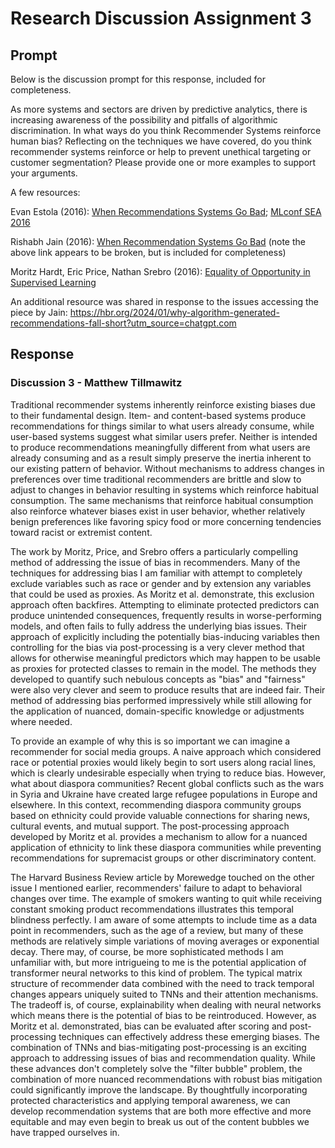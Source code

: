 # Research Discussion Assignment 3

## Prompt

Below is the discussion prompt for this response, included for completeness.

As more systems and sectors are driven by predictive analytics, there is increasing awareness of the possibility and pitfalls of algorithmic discrimination. In what ways do you think Recommender Systems reinforce human bias? Reflecting on the techniques we have covered, do you think recommender systems reinforce or help to prevent unethical targeting or customer segmentation?  Please provide one or more examples to support your arguments.

A few resources:

Evan Estola (2016): [When Recommendations Systems Go Bad](https://www.youtube.com/watch?v=MqoRzNhrTnQ); [MLconf SEA 2016](https://www.youtube.com/watch?v=MqoRzNhrTnQ)

Rishabh Jain (2016): [When Recommendation Systems Go Bad](http://cds.nyu.edu/recommendation-systems-go-bad-%E2%80%A8/)
(note the above link appears to be broken, but is included for completeness)

Moritz Hardt, Eric Price, Nathan Srebro (2016):  [Equality of Opportunity in Supervised Learning](https://arxiv.org/pdf/1610.02413.pdf)

An additional resource was shared in response to the issues accessing the piece by Jain:
https://hbr.org/2024/01/why-algorithm-generated-recommendations-fall-short?utm_source=chatgpt.com

## Response

### Discussion 3 - Matthew Tillmawitz

Traditional recommender systems inherently reinforce existing biases due to their fundamental design. Item- and content-based systems produce recommendations for things similar to what users already consume, while user-based systems suggest what similar users prefer. Neither is intended to produce recommendations meaningfully different from what users are already consuming and as a result simply preserve the inertia inherent to our existing pattern of behavior. Without mechanisms to address changes in preferences over time traditional recommenders are brittle and slow to adjust to changes in behavior resulting in systems which reinforce habitual consumption. The same mechanisms that reinforce habitual consumption also reinforce whatever biases exist in user behavior, whether relatively benign preferences like favoring spicy food or more concerning tendencies toward racist or extremist content.

The work by Moritz, Price, and Srebro offers a particularly compelling method of addressing the issue of bias in recommenders. Many of the techniques for addressing bias I am familiar with attempt to completely exclude variables such as race or gender and by extension any variables that could be used as proxies. As Moritz et al. demonstrate, this exclusion approach often backfires. Attempting to eliminate protected predictors can produce unintended consequences, frequently results in worse-performing models, and often fails to fully address the underlying bias issues. Their approach of explicitly including the potentially bias-inducing variables then controlling for the bias via post-processing is a very clever method that allows for otherwise meaningful predictors which may happen to be usable as proxies for protected classes to remain in the model. The methods they developed to quantify such nebulous concepts as "bias" and "fairness" were also very clever and seem to produce results that are indeed fair. Their method of addressing bias performed impressively while still allowing for the application of nuanced, domain-specific knowledge or adjustments where needed.

To provide an example of why this is so important we can imagine a recommender for social media groups. A naive approach which considered race or potential proxies would likely begin to sort users along racial lines, which is clearly undesirable especially when trying to reduce bias. However, what about diaspora communities? Recent global conflicts such as the wars in Syria and Ukraine have created large refugee populations in Europe and elsewhere. In this context, recommending diaspora community groups based on ethnicity could provide valuable connections for sharing news, cultural events, and mutual support. The post-processing approach developed by Moritz et al. provides a mechanism to allow for a nuanced application of ethnicity to link these diaspora communities while preventing recommendations for supremacist groups or other discriminatory content.

The Harvard Business Review article by Morewedge touched on the other issue I mentioned earlier, recommenders' failure to adapt to behavioral changes over time. The example of smokers wanting to quit while receiving constant smoking product recommendations illustrates this temporal blindness perfectly. I am aware of some attempts to include time as a data point in recommenders, such as the age of a review, but many of these methods are relatively simple variations of moving averages or exponential decay. There may, of course, be more sophisticated methods I am unfamiliar with, but more intrigueing to me is the potential application of transformer neural networks to this kind of problem. The typical matrix structure of recommender data combined with the need to track temporal changes appears uniquely suited to TNNs and their attention mechanisms. The tradeoff is, of course, explainability when dealing with neural networks which means there is the potential of bias to be reintroduced. However, as Moritz et al. demonstrated, bias can be evaluated after scoring and post-processing techniques can effectively address these emerging biases. The combination of TNNs and bias-mitigating post-processing is an exciting approach to addressing issues of bias and recommendation quality. While these advances don't completely solve the "filter bubble" problem, the combination of more nuanced recommendations with robust bias mitigation could significantly improve the landscape. By thoughtfully incorporating protected characteristics and applying temporal awareness, we can develop recommendation systems that are both more effective and more equitable and may even begin to break us out of the content bubbles we have trapped ourselves in.